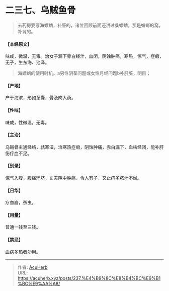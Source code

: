# 二三七、乌贼鱼骨


> 去药房要写海螵蛸，补肝的，诸位回顾前面还讲过桑螵蛸，那是螳螂的窝，补肾的。

#### 【本经原文】
味咸，微温，无毒。治女子漏下赤白经汁，血闭，阴蚀肿痛，寒热，惊气，症瘕，无子，生东海、池泽。

> 海螵蛸的使用时机。a男性阴茎问题或女性月经问题‍‍‍b补肝脏，明目；

#### 【产地】
产于海滨，形如革囊，骨及肉入药。
#### 【性味】
味咸，性微温，无毒。
#### 【主治】
乌贼骨主通经络，祛寒湿，治寒热症瘕，阴蚀肿痛，赤白漏下，血枯经闭，能补肝伤疗血不足。
#### 【别录】
惊气入腹，腹痛环脐，丈夫阴中肿痛，令人有子，又止疮多脓汁不燥。
#### 【日华】
疗血崩，杀虫。
#### 【用量】
普通一钱至三钱。
#### 【禁忌】
血病多热者勿用。

---

> 作者: [AcuHerb](https://acuherb.xyz)  
> URL: https://acuherb.xyz/posts/237.%E4%B9%8C%E8%B4%BC%E9%B1%BC%E9%AA%A8/  

